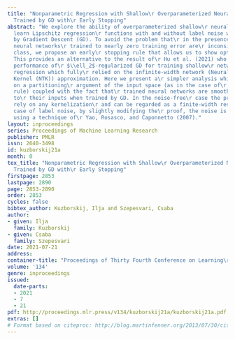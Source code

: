 ```yaml
---
title: "Nonparametric Regression with Shallow\r Overparameterized Neural Networks
  Trained by GD with\r Early Stopping"
abstract: "We explore the ability of overparameterized shallow\r neural networks to
  learn Lipschitz regression\r functions with and without label noise when trained\r
  by Gradient Descent (GD). To avoid the problem that\r in the presence of noisy labels,
  neural networks\r trained to nearly zero training error are\r inconsistent on this
  class, we propose an early\r stopping rule that allows us to show optimal\r rates.
  This provides an alternative to the result of\r Hu et al. (2021) who studied the
  performance of\r $\\ell_2$-regularized GD for training shallow\r networks in nonparametric
  regression which fully\r relied on the infinite-width network (Neural Tangent\r
  Kernel (NTK)) approximation. Here we present a\r simpler analysis which is based
  on a partitioning\r argument of the input space (as in the case of\r 1-nearest-neighbor
  rule) coupled with the fact that\r trained neural networks are smooth with respect
  to\r their inputs when trained by GD. In the noise-free\r case the proof does not
  rely on any kernelization\r and can be regarded as a finite-width result. In the\r
  case of label noise, by slightly modifying the\r proof, the noise is controlled
  using a technique of\r Yao, Rosasco, and Caponnetto (2007)."
layout: inproceedings
series: Proceedings of Machine Learning Research
publisher: PMLR
issn: 2640-3498
id: kuzborskij21a
month: 0
tex_title: "Nonparametric Regression with Shallow\r Overparameterized Neural Networks
  Trained by GD with\r Early Stopping"
firstpage: 2853
lastpage: 2890
page: 2853-2890
order: 2853
cycles: false
bibtex_author: Kuzborskij, Ilja and Szepesvari, Csaba
author:
- given: Ilja
  family: Kuzborskij
- given: Csaba
  family: Szepesvari
date: 2021-07-21
address:
container-title: "Proceedings of Thirty Fourth Conference on Learning\r Theory"
volume: '134'
genre: inproceedings
issued:
  date-parts:
  - 2021
  - 7
  - 21
pdf: http://proceedings.mlr.press/v134/kuzborskij21a/kuzborskij21a.pdf
extras: []
# Format based on citeproc: http://blog.martinfenner.org/2013/07/30/citeproc-yaml-for-bibliographies/
---
```

